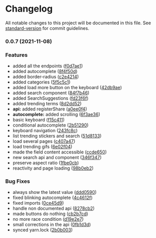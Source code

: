 # Changelog

All notable changes to this project will be documented in this file. See [standard-version](https://github.com/conventional-changelog/standard-version) for commit guidelines.

### 0.0.7 (2021-11-08)


### Features

* added all the endpoints ([f0d7ae1](https://github.com/GauBen/svelte-tenor/commit/f0d7ae1fdcb6e5efcc061a21cff2a6c0840f9143))
* added autocomplete ([8f4f50d](https://github.com/GauBen/svelte-tenor/commit/8f4f50d6e71ec6ba55fa969a974f66bde0a005d7))
* added border-radius ([c2e4214](https://github.com/GauBen/svelte-tenor/commit/c2e4214b903825bbc424f22755e70b79220bf243))
* added categories ([5f5c5c1](https://github.com/GauBen/svelte-tenor/commit/5f5c5c1fcd68778fc3292a5245331169d83d10d4))
* added load more button on the keyboard ([42db9ae](https://github.com/GauBen/svelte-tenor/commit/42db9ae741d0b83c4bc6d8ee940588838f650ecd))
* added search component ([84f7b46](https://github.com/GauBen/svelte-tenor/commit/84f7b46db7bf0baf9099d3eb78d9226600a1aec3))
* added SearchSuggestions ([fd23f6f](https://github.com/GauBen/svelte-tenor/commit/fd23f6f25765c9aed1651194308db97cb98b2e83))
* added trending terms ([8d2dd52](https://github.com/GauBen/svelte-tenor/commit/8d2dd520e6e323cc87b005c097594e24dc6a07e7))
* **api:** added registerShare ([a0ee0f4](https://github.com/GauBen/svelte-tenor/commit/a0ee0f4fa38198f789a676177aaaa6160f0c4af7))
* **autocomplete:** added scrolling ([6f3ae36](https://github.com/GauBen/svelte-tenor/commit/6f3ae36b3fbc28bb0553be7908818dd50a0b8f5a))
* basic keyboard ([f15c411](https://github.com/GauBen/svelte-tenor/commit/f15c4113f06a6b269ffc359885ee74e1046f5320))
* conditional autocomplete ([2b51290](https://github.com/GauBen/svelte-tenor/commit/2b5129086f199e8bf053f4bea815f0abfaf1164c))
* keyboard navigation ([243fc8c](https://github.com/GauBen/svelte-tenor/commit/243fc8ca44af88a8a3dfeadf520daacb28e50262))
* list trending stickers and search ([51d8133](https://github.com/GauBen/svelte-tenor/commit/51d81330205511068a0f8c008b89341d2b264f18))
* load several pages ([c407a47](https://github.com/GauBen/svelte-tenor/commit/c407a47d315712a3cd985f15f98489ecabbf8e3d))
* load trending gifs ([6e02f04](https://github.com/GauBen/svelte-tenor/commit/6e02f0498ed57683315d480491bae99899b0547d))
* made the field content accessible ([ccde650](https://github.com/GauBen/svelte-tenor/commit/ccde6500d3e181ce32d200781e181f2f352eb676))
* new search api and component ([346f347](https://github.com/GauBen/svelte-tenor/commit/346f347734c8c6599dd5cfcbe925b7b2a7020f66))
* preserve aspect ratio ([1fbe0cb](https://github.com/GauBen/svelte-tenor/commit/1fbe0cbbd05dce188cd08afae413b7f416c60efc))
* reactivity and page loading ([98b0eb2](https://github.com/GauBen/svelte-tenor/commit/98b0eb21994b5d59124d9732674df9c8d1840a04))


### Bug Fixes

* always show the latest value ([ddd0590](https://github.com/GauBen/svelte-tenor/commit/ddd0590e1dcdba55e0cd70c7ab973aef142c51c2))
* fixed blinking autocomplete ([4c4612f](https://github.com/GauBen/svelte-tenor/commit/4c4612f2da25d5cb6c01a4220d3a0a8af0e4a0ae))
* fixed imports ([0ce45d9](https://github.com/GauBen/svelte-tenor/commit/0ce45d9776f378d090abc8ce18fcd38476f8564e))
* handle non documented api ([8278cb2](https://github.com/GauBen/svelte-tenor/commit/8278cb25a9ff410acb008c2919060e793049c518))
* made buttons do nothing ([cb2b7cd](https://github.com/GauBen/svelte-tenor/commit/cb2b7cd1ed649e40489fab0bff531aa920d2ec97))
* no more race condition ([d19e2e7](https://github.com/GauBen/svelte-tenor/commit/d19e2e77a1ef336cef263b02f0557ba194b556d3))
* small corrections in the api ([0fb1d3d](https://github.com/GauBen/svelte-tenor/commit/0fb1d3df16c64c27c0fe3cd63dc94ce2a2bfa084))
* synced yarn.lock ([2b0b003](https://github.com/GauBen/svelte-tenor/commit/2b0b003bbc1071e79008245d8fa8b0ab73ef9124))
